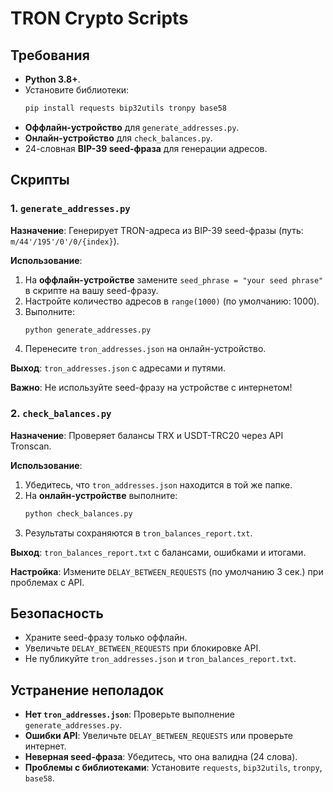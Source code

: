 # TRON Crypto Scripts

## Требования

- **Python 3.8+**.
- Установите библиотеки:
  ```bash
  pip install requests bip32utils tronpy base58
  ```
- **Оффлайн-устройство** для `generate_addresses.py`.
- **Онлайн-устройство** для `check_balances.py`.
- 24-словная **BIP-39 seed-фраза** для генерации адресов.

## Скрипты

### 1. `generate_addresses.py`

**Назначение**: Генерирует TRON-адреса из BIP-39 seed-фразы (путь: `m/44'/195'/0'/0/{index}`).

**Использование**:
1. На **оффлайн-устройстве** замените `seed_phrase = "your seed phrase"` в скрипте на вашу seed-фразу.
2. Настройте количество адресов в `range(1000)` (по умолчанию: 1000).
3. Выполните:
   ```bash
   python generate_addresses.py
   ```
4. Перенесите `tron_addresses.json` на онлайн-устройство.

**Выход**: `tron_addresses.json` с адресами и путями.

**Важно**: Не используйте seed-фразу на устройстве с интернетом!

### 2. `check_balances.py`

**Назначение**: Проверяет балансы TRX и USDT-TRC20 через API Tronscan.

**Использование**:
1. Убедитесь, что `tron_addresses.json` находится в той же папке.
2. На **онлайн-устройстве** выполните:
   ```bash
   python check_balances.py
   ```
3. Результаты сохраняются в `tron_balances_report.txt`.

**Выход**: `tron_balances_report.txt` с балансами, ошибками и итогами.

**Настройка**: Измените `DELAY_BETWEEN_REQUESTS` (по умолчанию 3 сек.) при проблемах с API.

## Безопасность

- Храните seed-фразу только оффлайн.
- Увеличьте `DELAY_BETWEEN_REQUESTS` при блокировке API.
- Не публикуйте `tron_addresses.json` и `tron_balances_report.txt`.

## Устранение неполадок

- **Нет `tron_addresses.json`**: Проверьте выполнение `generate_addresses.py`.
- **Ошибки API**: Увеличьте `DELAY_BETWEEN_REQUESTS` или проверьте интернет.
- **Неверная seed-фраза**: Убедитесь, что она валидна (24 слова).
- **Проблемы с библиотеками**: Установите `requests`, `bip32utils`, `tronpy`, `base58`.
